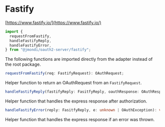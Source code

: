 # Fastify

[https://www.fastify.io/](https://www.fastify.io/)

```typescript
import {
  requestFromFastify,
  handleFastifyReply,
  handleFastifyError,
} from "@jmondi/oauth2-server/fastify";
```

The following functions are imported directly from the adapter instead of the root package.

```typescript
requestFromFastify(req: FastifyRequest): OAuthRequest;
```

Helper function to return an OAuthRequest from an `FastifyRequest`.

```typescript
handleFastifyReply(fastifyReply: FasitfyReply, oauthResponse: OAuthResponse): void;
```

Helper function that handles the express response after authorization.

```typescript
handleFastifyError(reply: FasitfyReply, e: unknown | OAuthException): void;
```

Helper function that handles the express response if an error was thrown.
